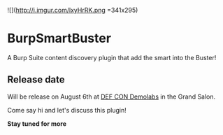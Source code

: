 ![](http://i.imgur.com/lxyHrRK.png =341x295)

# BurpSmartBuster

A Burp Suite content discovery plugin that add the smart into the Buster!

## Release date

Will be release on August 6th at [DEF CON Demolabs](https://defcon.org/html/defcon-24/dc-24-demolabs.html) in the Grand Salon. 

Come say hi and let's discuss this plugin!

**Stay tuned for more**
